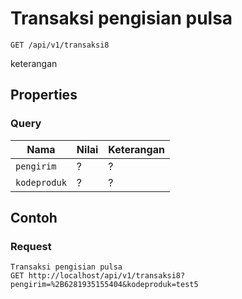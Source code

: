 # Transaksi pengisian pulsa
```http
GET /api/v1/transaksi8
```
keterangan
## Properties
### Query
Nama  | Nilai | Keterangan
--- | --- | ---
<code>pengirim</code> | ? | ?
<code>kodeproduk</code> | ? | ?

## Contoh

### Request
```http
Transaksi pengisian pulsa
GET http://localhost/api/v1/transaksi8?pengirim=%2B6281935155404&kodeproduk=test5
```
